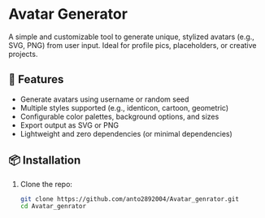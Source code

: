 # Avatar Generator

A simple and customizable tool to generate unique, stylized avatars (e.g., SVG, PNG) from user input. Ideal for profile pics, placeholders, or creative projects.

## 🚀 Features

- Generate avatars using username or random seed  
- Multiple styles supported (e.g., identicon, cartoon, geometric)  
- Configurable color palettes, background options, and sizes  
- Export output as SVG or PNG  
- Lightweight and zero dependencies (or minimal dependencies)

## 📦 Installation

1. Clone the repo:
   ```bash
   git clone https://github.com/anto2892004/Avatar_genrator.git
   cd Avatar_genrator
